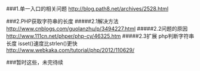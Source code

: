 ###1.单一入口的相关问题
    http://blog.path8.net/archives/2528.html
    
###2.PHP获取字符串的长度
#####2.1解决方法 
    http://www.cnblogs.com/guolanzhu/p/3494227.html
#####2.2问题的原因
    http://www.111cn.net/phper/php-cy/46325.htm
#####2.3扩展 php判断字符串长度 isset()速度比strlen()更快
    http://www.webkaka.com/tutorial/php/2012/110629/
    
###暂时这些，未完待续


